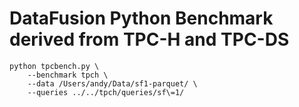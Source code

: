 # DataFusion Python Benchmark derived from TPC-H and TPC-DS

```shell
python tpcbench.py \
    --benchmark tpch \
    --data /Users/andy/Data/sf1-parquet/ \
    --queries ../../tpch/queries/sf\=1/
```
    